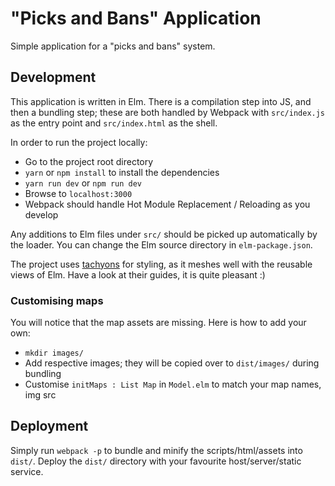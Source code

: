# "Picks and Bans" Application
Simple application for a "picks and bans" system.

## Development
This application is written in Elm. There is a compilation step into JS, and then a bundling step; these are both handled by Webpack with `src/index.js` as the entry point and `src/index.html` as the shell.

In order to run the project locally:

- Go to the project root directory
- `yarn` or `npm install` to install the dependencies
- `yarn run dev` or `npm run dev`
- Browse to `localhost:3000`
- Webpack should handle Hot Module Replacement / Reloading as you develop

Any additions to Elm files under `src/` should be picked up automatically by the loader. You can change the Elm source directory in `elm-package.json`.

The project uses [tachyons](http://tachyons.io) for styling, as it meshes well with the reusable views of Elm. Have a look at their guides, it is quite pleasant :)

### Customising maps
You will notice that the map assets are missing. Here is how to add your own:
- `mkdir images/`
- Add respective images; they will be copied over to `dist/images/` during bundling
- Customise `initMaps : List Map` in `Model.elm` to match your map names, img src

## Deployment
Simply run `webpack -p` to bundle and minify the scripts/html/assets into `dist/`.
Deploy the `dist/` directory with your favourite host/server/static service.

